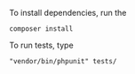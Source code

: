 To install dependencies, run the

`composer install`

To run tests, type

`"vendor/bin/phpunit" tests/`
